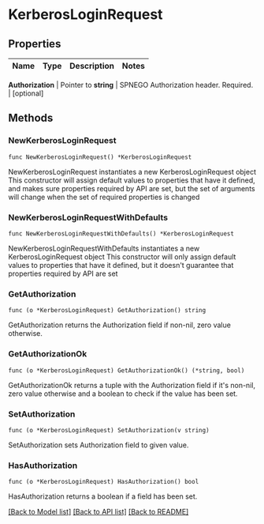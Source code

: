 # KerberosLoginRequest


## Properties

Name | Type | Description | Notes
------------ | ------------- | ------------- | -------------


**Authorization** | Pointer to **string** | SPNEGO Authorization header. Required. | [optional] 



## Methods


### NewKerberosLoginRequest

`func NewKerberosLoginRequest() *KerberosLoginRequest`

NewKerberosLoginRequest instantiates a new KerberosLoginRequest object
This constructor will assign default values to properties that have it defined,
and makes sure properties required by API are set, but the set of arguments
will change when the set of required properties is changed

### NewKerberosLoginRequestWithDefaults

`func NewKerberosLoginRequestWithDefaults() *KerberosLoginRequest`

NewKerberosLoginRequestWithDefaults instantiates a new KerberosLoginRequest object
This constructor will only assign default values to properties that have it defined,
but it doesn't guarantee that properties required by API are set


### GetAuthorization

`func (o *KerberosLoginRequest) GetAuthorization() string`

GetAuthorization returns the Authorization field if non-nil, zero value otherwise.

### GetAuthorizationOk

`func (o *KerberosLoginRequest) GetAuthorizationOk() (*string, bool)`

GetAuthorizationOk returns a tuple with the Authorization field if it's non-nil, zero value otherwise
and a boolean to check if the value has been set.

### SetAuthorization

`func (o *KerberosLoginRequest) SetAuthorization(v string)`

SetAuthorization sets Authorization field to given value.


### HasAuthorization

`func (o *KerberosLoginRequest) HasAuthorization() bool`

HasAuthorization returns a boolean if a field has been set.









[[Back to Model list]](../README.md#documentation-for-models) [[Back to API list]](../README.md#documentation-for-api-endpoints) [[Back to README]](../README.md)


